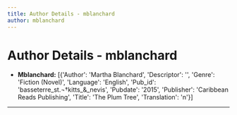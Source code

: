 ```yaml
---
title: Author Details - mblanchard
author: mblanchard
---
```


# Author Details - mblanchard

<ul>
    <li><strong>Mblanchard:</strong> [{'Author': 'Martha Blanchard', 'Descriptor': '', 'Genre': 'Fiction (Novel)', 'Language': 'English', 'Pub_id': 'basseterre_st.¬†kitts_&_nevis', 'Pubdate': '2015', 'Publisher': 'Caribbean Reads Publishing', 'Title': 'The Plum Tree', 'Translation': 'n'}]</li>
</ul>
<hr>